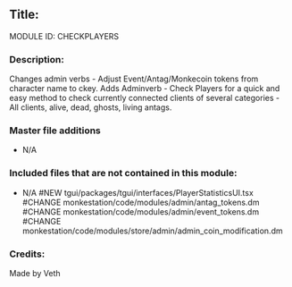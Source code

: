 ## Title: <!--Title of your addition-->

<!-- uppercase, underscore_connected name of your module, that you use to mark files-->

MODULE ID: CHECKPLAYERS

### Description:

Changes admin verbs - Adjust Event/Antag/Monkecoin tokens from character name to ckey.
Adds Adminverb - Check Players for a quick and easy method to check currently connected clients of several categories - All clients, alive, dead, ghosts, living antags.

### Master file additions

- N/A
<!-- Any master file changes you've made to existing master files or if you've added a new master file. Please mark either as #NEW or #CHANGE -->

### Included files that are not contained in this module:

- N/A
  <!-- Likewise, be it a non-modular file or a modular one that's not contained within the folder belonging to this specific module, it should be mentioned here -->
  #NEW tgui/packages/tgui/interfaces/PlayerStatisticsUI.tsx
  #CHANGE monkestation/code/modules/admin/antag_tokens.dm
  #CHANGE monkestation/code/modules/admin/event_tokens.dm
  #CHANGE monkestation/code/modules/store/admin/admin_coin_modification.dm

### Credits:

<!-- Here go the credits to you, dear coder, and in case of collaborative work or ports, credits to the original source of the code -->
<!-- Original Coders -->

Made by Veth
